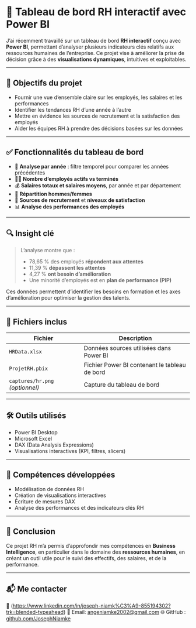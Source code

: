 # 🚀 Tableau de bord RH interactif avec Power BI

J’ai récemment travaillé sur un tableau de bord **RH interactif** conçu avec **Power BI**, permettant d’analyser plusieurs indicateurs clés relatifs aux ressources humaines de l’entreprise. Ce projet vise à améliorer la prise de décision grâce à des **visualisations dynamiques**, intuitives et exploitables.

---

## 🎯 Objectifs du projet

- Fournir une vue d’ensemble claire sur les employés, les salaires et les performances
- Identifier les tendances RH d’une année à l’autre
- Mettre en évidence les sources de recrutement et la satisfaction des employés
- Aider les équipes RH à prendre des décisions basées sur les données

---

## ✅ Fonctionnalités du tableau de bord

- 📅 **Analyse par année** : filtre temporel pour comparer les années précédentes
- 👨‍💼 **Nombre d’employés actifs vs terminés**
- 💰 **Salaires totaux et salaires moyens**, par année et par département
- 👥 **Répartition hommes/femmes**
- 🧭 **Sources de recrutement** et **niveaux de satisfaction**
- 📊 **Analyse des performances des employés**

---

## 🔍 Insight clé

> L’analyse montre que :
> - 78,65 % des employés **répondent aux attentes**
> - 11,39 % **dépassent les attentes**
> - 4,27 % **ont besoin d’amélioration**
> - Une minorité d’employés est en **plan de performance (PIP)**

Ces données permettent d’identifier les besoins en formation et les axes d’amélioration pour optimiser la gestion des talents.

---

## 📂 Fichiers inclus

| Fichier | Description |
|--------|-------------|
| `HRData.xlsx` | Données sources utilisées dans Power BI |
| `ProjetRH.pbix` | Fichier Power BI contenant le tableau de bord |
| `captures/hr.png` *(optionnel)* | Capture du tableau de bord |

---

## 🛠️ Outils utilisés

- Power BI Desktop
- Microsoft Excel
- DAX (Data Analysis Expressions)
- Visualisations interactives (KPI, filtres, slicers)

---

## 🧠 Compétences développées

- Modélisation de données RH
- Création de visualisations interactives
- Écriture de mesures DAX
- Analyse des performances et des indicateurs clés RH

---

## 📌 Conclusion

Ce projet RH m’a permis d’approfondir mes compétences en **Business Intelligence**, en particulier dans le domaine des **ressources humaines**, en créant un outil utile pour le suivi des effectifs, des salaires, et de la performance.

---

## 📬 Me contacter

💼 (https://www.linkedin.com/in/joseph-niamk%C3%A9-855194302?trk=blended-typeahead)
📧 Email: angeniamke2002@gmail.com
🌐 GitHub : [github.com/JosephNiamke](https://github.com/JosephNiamke)

